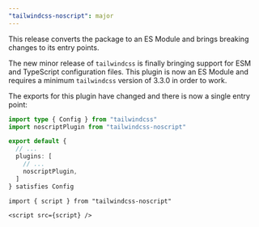 ```yaml
---
"tailwindcss-noscript": major
---
```


This release converts the package to an ES Module and brings breaking changes to its entry points.

The new minor release of `tailwindcss` is finally bringing support for ESM and TypeScript configuration files. This plugin is now an ES Module and requires a minimum `tailwindcss` version of 3.3.0 in order to work.

The exports for this plugin have changed and there is now a single entry point:

```ts
import type { Config } from "tailwindcss"
import noscriptPlugin from "tailwindcss-noscript"

export default {
  // ...
  plugins: [
    // ...
    noscriptPlugin,
  ]
} satisfies Config
```

```tsx
import { script } from "tailwindcss-noscript"

<script src={script} />
```
